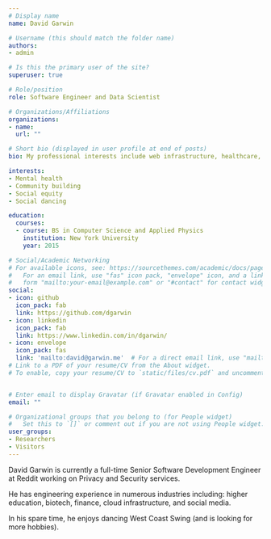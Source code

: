 ```yaml
---
# Display name
name: David Garwin

# Username (this should match the folder name)
authors:
- admin

# Is this the primary user of the site?
superuser: true

# Role/position
role: Software Engineer and Data Scientist

# Organizations/Affiliations
organizations:
- name: 
  url: ""

# Short bio (displayed in user profile at end of posts)
bio: My professional interests include web infrastructure, healthcare, and education.

interests:
- Mental health
- Community building
- Social equity
- Social dancing

education:
  courses:
  - course: BS in Computer Science and Applied Physics
    institution: New York University
    year: 2015

# Social/Academic Networking
# For available icons, see: https://sourcethemes.com/academic/docs/page-builder/#icons
#   For an email link, use "fas" icon pack, "envelope" icon, and a link in the
#   form "mailto:your-email@example.com" or "#contact" for contact widget.
social:
- icon: github
  icon_pack: fab
  link: https://github.com/dgarwin
- icon: linkedin
  icon_pack: fab
  link: https://www.linkedin.com/in/dgarwin/
- icon: envelope
  icon_pack: fas
  link: 'mailto:david@garwin.me'  # For a direct email link, use "mailto:test@example.org".
# Link to a PDF of your resume/CV from the About widget.
# To enable, copy your resume/CV to `static/files/cv.pdf` and uncomment the lines below.


# Enter email to display Gravatar (if Gravatar enabled in Config)
email: ""

# Organizational groups that you belong to (for People widget)
#   Set this to `[]` or comment out if you are not using People widget.
user_groups:
- Researchers
- Visitors
---
```


David Garwin is currently a full-time Senior Software Development Engineer at Reddit working on Privacy and Security services. 

He has engineering experience in numerous industries including: higher education, biotech, finance, cloud infrastructure, and social media.

In his spare time, he enjoys dancing West Coast Swing (and is looking for more hobbies).


